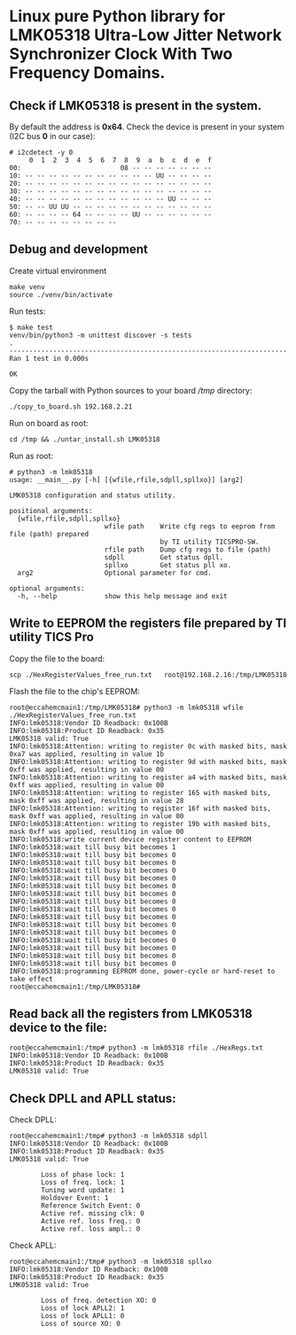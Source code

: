 # Linux pure Python library for LMK05318 Ultra-Low Jitter Network Synchronizer Clock With Two Frequency Domains.
## Check if LMK05318 is present in the system.
By default the address is **0x64**. Check the device is present in your system (I2C bus **0** in our case):
```
# i2cdetect -y 0
     0  1  2  3  4  5  6  7  8  9  a  b  c  d  e  f
00:                         08 -- -- -- -- -- -- -- 
10: -- -- -- -- -- -- -- -- -- -- -- UU -- -- -- -- 
20: -- -- -- -- -- -- -- -- -- -- -- -- -- -- -- -- 
30: -- -- -- -- -- -- -- -- -- -- -- -- -- -- -- -- 
40: -- -- -- -- -- -- -- -- -- -- -- -- UU -- -- -- 
50: -- -- UU UU -- -- -- -- -- -- -- -- -- -- -- -- 
60: -- -- -- -- 64 -- -- -- -- UU -- -- -- -- -- -- 
70: -- -- -- -- -- -- -- --
```
## Debug and development
Create virtual environment
```
make venv
source ./venv/bin/activate
```
Run tests:
```
$ make test
venv/bin/python3 -m unittest discover -s tests
.
----------------------------------------------------------------------
Ran 1 test in 0.000s

OK
```
Copy the tarball with Python sources to your board */tmp* directory:
```
./copy_to_board.sh 192.168.2.21
```

Run on board as root:
```
cd /tmp && ./untar_install.sh LMK05318
```

Run as root:
```
# python3 -m lmk05318
usage: __main__.py [-h] [{wfile,rfile,sdpll,spllxo}] [arg2]

LMK05318 configuration and status utility.

positional arguments:
  {wfile,rfile,sdpll,spllxo}
                        wfile path    Write cfg regs to eeprom from file (path) prepared
                                      by TI utility TICSPRO-SW.
                        rfile path    Dump cfg regs to file (path)
                        sdpll         Get status dpll.
                        spllxo        Get status pll xo.
  arg2                  Optional parameter for cmd.

optional arguments:
  -h, --help            show this help message and exit
```
## Write to EEPROM the registers file prepared by TI utility TICS Pro
Copy the file to the board:
```
scp ./HexRegisterValues_free_run.txt   root@192.168.2.16:/tmp/LMK05318
```
Flash the file to the chip's EEPROM:
```
root@eccahemcmain1:/tmp/LMK05318# python3 -m lmk05318 wfile ./HexRegisterValues_free_run.txt 
INFO:lmk05318:Vendor ID Readback: 0x100B
INFO:lmk05318:Product ID Readback: 0x35
LMK05318 valid: True
INFO:lmk05318:Attention: writing to register 0c with masked bits, mask 0xa7 was applied, resulting in value 1b
INFO:lmk05318:Attention: writing to register 9d with masked bits, mask 0xff was applied, resulting in value 00
INFO:lmk05318:Attention: writing to register a4 with masked bits, mask 0xff was applied, resulting in value 00
INFO:lmk05318:Attention: writing to register 165 with masked bits, mask 0xff was applied, resulting in value 28
INFO:lmk05318:Attention: writing to register 16f with masked bits, mask 0xff was applied, resulting in value 00
INFO:lmk05318:Attention: writing to register 19b with masked bits, mask 0xff was applied, resulting in value 00
INFO:lmk05318:write current device register content to EEPROM
INFO:lmk05318:wait till busy bit becomes 1
INFO:lmk05318:wait till busy bit becomes 0
INFO:lmk05318:wait till busy bit becomes 0
INFO:lmk05318:wait till busy bit becomes 0
INFO:lmk05318:wait till busy bit becomes 0
INFO:lmk05318:wait till busy bit becomes 0
INFO:lmk05318:wait till busy bit becomes 0
INFO:lmk05318:wait till busy bit becomes 0
INFO:lmk05318:wait till busy bit becomes 0
INFO:lmk05318:wait till busy bit becomes 0
INFO:lmk05318:wait till busy bit becomes 0
INFO:lmk05318:wait till busy bit becomes 0
INFO:lmk05318:wait till busy bit becomes 0
INFO:lmk05318:wait till busy bit becomes 0
INFO:lmk05318:wait till busy bit becomes 0
INFO:lmk05318:wait till busy bit becomes 0
INFO:lmk05318:programming EEPROM done, power-cycle or hard-reset to take effect
root@eccahemcmain1:/tmp/LMK05318# 
```
## Read back all the registers from LMK05318 device to the file:
```
root@eccahemcmain1:/tmp# python3 -m lmk05318 rfile ./HexRegs.txt
INFO:lmk05318:Vendor ID Readback: 0x100B
INFO:lmk05318:Product ID Readback: 0x35
LMK05318 valid: True
```
## Check DPLL and APLL status:
Check DPLL:
```
root@eccahemcmain1:/tmp# python3 -m lmk05318 sdpll
INFO:lmk05318:Vendor ID Readback: 0x100B
INFO:lmk05318:Product ID Readback: 0x35
LMK05318 valid: True

        Loss of phase lock: 1
        Loss of freq. lock: 1
        Tuning word update: 1
        Holdover Event: 1
        Reference Switch Event: 0
        Active ref. missing clk: 0
        Active ref. loss freq.: 0
        Active ref. loss ampl.: 0
```
Check APLL:
```
root@eccahemcmain1:/tmp# python3 -m lmk05318 spllxo
INFO:lmk05318:Vendor ID Readback: 0x100B
INFO:lmk05318:Product ID Readback: 0x35
LMK05318 valid: True

        Loss of freq. detection XO: 0
        Loss of lock APLL2: 1
        Loss of lock APLL1: 0
        Loss of source XO: 0
```
